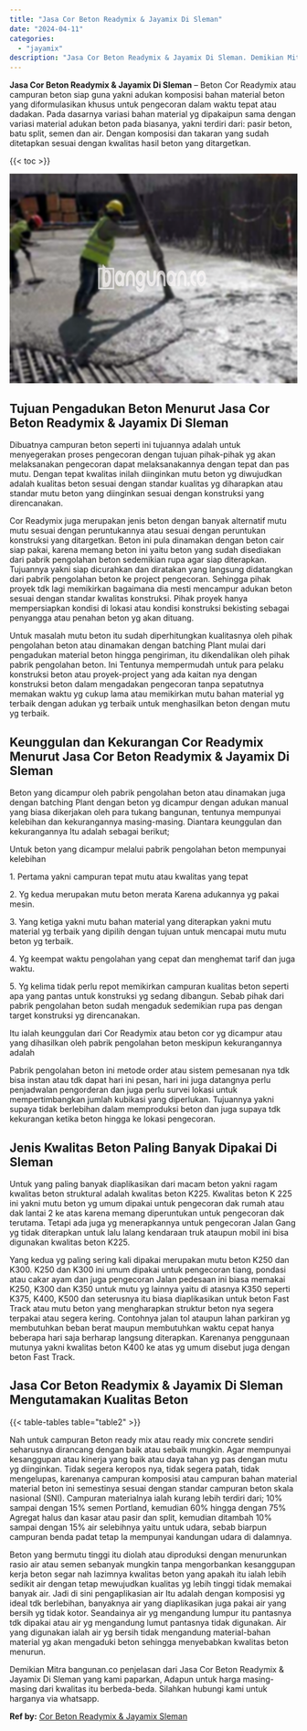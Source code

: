 ```yaml
---
title: "Jasa Cor Beton Readymix & Jayamix Di Sleman"
date: "2024-04-11"
categories: 
  - "jayamix"
description: "Jasa Cor Beton Readymix & Jayamix Di Sleman. Demikian Mitra bangunan.co penjelasan dari Jasa Cor Beton Readymix & Jayamix Di Sleman yang kami paparkan, Adapu..."
---
```


**Jasa Cor Beton Readymix & Jayamix Di Sleman** – Beton Cor Readymix atau campuran beton siap guna yakni adukan komposisi bahan material beton yang diformulasikan khusus untuk pengecoran dalam waktu tepat atau dadakan. Pada dasarnya variasi bahan material yg dipakaipun sama dengan variasi material adukan beton pada biasanya, yakni terdiri dari: pasir beton, batu split, semen dan air. Dengan komposisi dan takaran yang sudah ditetapkan sesuai dengan kwalitas hasil beton yang ditargetkan.

{{< toc >}}

![Jasa Cor Beton Readymix & Jayamix Di Sleman](/images/jasa-cor-readymix-50.png)

## Tujuan Pengadukan Beton Menurut Jasa Cor Beton Readymix & Jayamix Di Sleman

Dibuatnya campuran beton seperti ini tujuannya adalah untuk menyegerakan proses pengecoran dengan tujuan pihak-pihak yg akan melaksanakan pengecoran dapat melaksanakannya dengan tepat dan pas mutu. Dengan tepat kwalitas inilah diinginkan mutu beton yg diwujudkan adalah kualitas beton sesuai dengan standar kualitas yg diharapkan atau standar mutu beton yang diinginkan sesuai dengan konstruksi yang direncanakan.

Cor Readymix juga merupakan jenis beton dengan banyak alternatif mutu mutu sesuai dengan peruntukannya atau sesuai dengan peruntukan konstruksi yang ditargetkan. Beton ini pula dinamakan dengan beton cair siap pakai, karena memang beton ini yaitu beton yang sudah disediakan dari pabrik pengolahan beton sedemikian rupa agar siap diterapkan. Tujuannya yakni siap dicurahkan dan diratakan yang langsung didatangkan dari pabrik pengolahan beton ke project pengecoran. Sehingga pihak proyek tdk lagi memikirkan bagaimana dia mesti mencampur adukan beton sesuai dengan standar kwalitas konstruksi. Pihak proyek hanya mempersiapkan kondisi di lokasi atau kondisi konstruksi bekisting sebagai penyangga atau penahan beton yg akan dituang.

Untuk masalah mutu beton itu sudah diperhitungkan kualitasnya oleh pihak pengolahan beton atau dinamakan dengan batching Plant mulai dari pengadukan material beton hingga pengiriman, itu dikendalikan oleh pihak pabrik pengolahan beton. Ini Tentunya mempermudah untuk para pelaku konstruksi beton atau proyek-project yang ada kaitan nya dengan konstruksi beton dalam mengadakan pengecoran tanpa sepatutnya memakan waktu yg cukup lama atau memikirkan mutu bahan material yg terbaik dengan adukan yg terbaik untuk menghasilkan beton dengan mutu yg terbaik.

## Keunggulan dan Kekurangan Cor Readymix Menurut Jasa Cor Beton Readymix & Jayamix Di Sleman

Beton yang dicampur oleh pabrik pengolahan beton atau dinamakan juga dengan batching Plant dengan beton yg dicampur dengan adukan manual yang biasa dikerjakan oleh para tukang bangunan, tentunya mempunyai kelebihan dan kekurangannya masing-masing. Diantara keunggulan dan kekurangannya Itu adalah sebagai berikut;

Untuk beton yang dicampur melalui pabrik pengolahan beton mempunyai kelebihan

1\. Pertama yakni campuran tepat mutu atau kwalitas yang tepat

2\. Yg kedua merupakan mutu beton merata Karena adukannya yg pakai mesin.

3\. Yang ketiga yakni mutu bahan material yang diterapkan yakni mutu material yg terbaik yang dipilih dengan tujuan untuk mencapai mutu mutu beton yg terbaik.

4\. Yg keempat waktu pengolahan yang cepat dan menghemat tarif dan juga waktu.

5\. Yg kelima tidak perlu repot memikirkan campuran kualitas beton seperti apa yang pantas untuk konstruksi yg sedang dibangun. Sebab pihak dari pabrik pengolahan beton sudah mengaduk sedemikian rupa pas dengan target konstruksi yg direncanakan.

Itu ialah keunggulan dari Cor Readymix atau beton cor yg dicampur atau yang dihasilkan oleh pabrik pengolahan beton meskipun kekurangannya adalah

Pabrik pengolahan beton ini metode order atau sistem pemesanan nya tdk bisa instan atau tdk dapat hari ini pesan, hari ini juga datangnya perlu penjadwalan pengorderan dan juga perlu survei lokasi untuk mempertimbangkan jumlah kubikasi yang diperlukan. Tujuannya yakni supaya tidak berlebihan dalam memproduksi beton dan juga supaya tdk kekurangan ketika beton hingga ke lokasi pengecoran.

## Jenis Kwalitas Beton Paling Banyak Dipakai Di Sleman

Untuk yang paling banyak diaplikasikan dari macam beton yakni ragam kwalitas beton struktural adalah kwalitas beton K225. Kwalitas beton K 225 ini yakni mutu beton yg umum dipakai untuk pengecoran dak rumah atau dak lantai 2 ke atas karena memang diperuntukan untuk pengecoran dak terutama. Tetapi ada juga yg menerapkannya untuk pengecoran Jalan Gang yg tidak diterapkan untuk lalu lalang kendaraan truk ataupun mobil ini bisa digunakan kwalitas beton K225.

Yang kedua yg paling sering kali dipakai merupakan mutu beton K250 dan K300. K250 dan K300 ini umum dipakai untuk pengecoran tiang, pondasi atau cakar ayam dan juga pengecoran Jalan pedesaan ini biasa memakai K250, K300 dan K350 untuk mutu yg lainnya yaitu di atasnya K350 seperti K375, K400, K500 dan seterusnya itu biasa diaplikasikan untuk beton Fast Track atau mutu beton yang mengharapkan struktur beton nya segera terpakai atau segera kering. Contohnya jalan tol ataupun lahan parkiran yg membutuhkan beban berat maupun membutuhkan waktu cepat hanya beberapa hari saja berharap langsung diterapkan. Karenanya penggunaan mutunya yakni kwalitas beton K400 ke atas yg umum disebut juga dengan beton Fast Track.

## Jasa Cor Beton Readymix & Jayamix Di Sleman Mengutamakan Kualitas Beton

{{< table-tables table="table2" >}}

Nah untuk campuran Beton ready mix atau ready mix concrete sendiri seharusnya dirancang dengan baik atau sebaik mungkin. Agar mempunyai kesanggupan atau kinerja yang baik atau daya tahan yg pas dengan mutu yg diinginkan. Tidak segera keropos nya, tidak segera patah, tidak mengelupas, karenanya campuran komposisi atau campuran bahan material material beton ini semestinya sesuai dengan standar campuran beton skala nasional (SNI). Campuran materialnya ialah kurang lebih terdiri dari; 10% sampai dengan 15% semen Portland, kemudian 60% hingga dengan 75% Agregat halus dan kasar atau pasir dan split, kemudian ditambah 10% sampai dengan 15% air selebihnya yaitu untuk udara, sebab biarpun campuran benda padat tetap Ia mempunyai kandungan udara di dalamnya.

Beton yang bermutu tinggi itu diolah atau diproduksi dengan menurunkan rasio air atau semen sebanyak mungkin tanpa mengorbankan kesanggupan kerja beton segar nah lazimnya kwalitas beton yang apakah itu ialah lebih sedikit air dengan tetap mewujudkan kualitas yg lebih tinggi tidak memakai banyak air. Jadi di sini pengaplikasian air Itu adalah dengan komposisi yg ideal tdk berlebihan, banyaknya air yang diaplikasikan juga pakai air yang bersih yg tidak kotor. Seandainya air yg mengandung lumpur itu pantasnya tdk dipakai atau air yg mengandung lumut pantasnya tidak digunakan. Air yang digunakan ialah air yg bersih tidak mengandung material-bahan material yg akan mengaduki beton sehingga menyebabkan kwalitas beton menurun.

Demikian Mitra bangunan.co penjelasan dari Jasa Cor Beton Readymix & Jayamix Di Sleman yang kami paparkan, Adapun untuk harga masing-masing dari kwalitas itu berbeda-beda. Silahkan hubungi kami untuk harganya via whatsapp.

**Ref by:** [Cor Beton Readymix & Jayamix Sleman](https://id.wikipedia.org/wiki/Cor)

